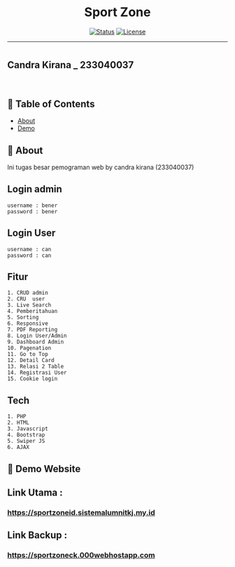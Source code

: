 <h1 align="center">Sport Zone</h1>

<div align="center">

[![Status](https://img.shields.io/badge/status-active-success.svg)]()
[![License](https://img.shields.io/badge/license-MIT-blue.svg)](/LICENSE)

</div>

---

<p align="center" style="font-size: 40px; font-weight: bold;"> <h2>Candra Kirana _ 233040037</h2>
    <br> 
</p>

## 📝 Table of Contents

- [About](#about)
- [Demo](#demo)

## 🧐 About <a name = "about"></a>

Ini tugas besar pemograman web by candra kirana (233040037)

## Login admin
    username : bener
    password : bener

## Login User
    username : can
    password : can


## Fitur
    1. CRUD admin
    2. CRU  user
    3. Live Search
    4. Pemberitahuan
    5. Sorting
    6. Responsive
    7. PDF Reporting
    8. Login User/Admin
    9. Dashboard Admin
    10. Pagenation
    11. Go to Top
    12. Detail Card
    13. Relasi 2 Table
    14. Registrasi User
    15. Cookie login


## Tech
    1. PHP
    2. HTML
    3. Javascript
    4. Bootstrap
    5. Swiper JS
    6. AJAX

## 🏁 Demo Website <a name = "demo"></a>

## Link Utama :

### https://sportzoneid.sistemalumnitkj.my.id

## Link Backup :

### https://sportzoneck.000webhostapp.com
